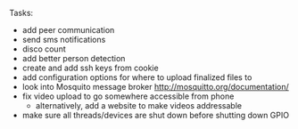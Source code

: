 
Tasks:
* add peer communication
* send sms notifications
* disco count
* add better person detection
* create and add ssh keys from cookie
* add configuration options for where to upload finalized files to
* look into Mosquito message broker http://mosquitto.org/documentation/
* fix video upload to go somewhere accessible from phone
    * alternatively, add a website to make videos addressable
* make sure all threads/devices are shut down before shutting down GPIO


